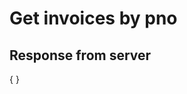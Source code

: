 # Get invoices by pno

<tabs>
  <tab title="%code-phplegacy%">
<code-block lang="PHP">
<![CDATA[
// Work in progress
]]>
</code-block>
  </tab>
  <tab title="%code-php%">
<code-block lang="PHP">
<![CDATA[
// Work in progress
]]>
</code-block>
  </tab>
  <tab title="%code-csharp%">
<code-block lang="c#">
<![CDATA[
// Work in progress
]]>
</code-block>
  </tab>
  <tab title="%code-python%">
<code-block lang="Python">
<![CDATA[
# Work in progress
]]>
</code-block>
  </tab>
</tabs>

## Response from server
<code-block lang="json">
{
}
</code-block>